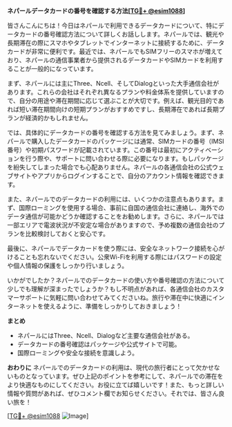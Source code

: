 **ネパールデータカードの番号を確認する方法[[TG💪+ @esim1088](https://t.me/s/esim1088)]**

皆さんこんにちは！今日はネパールで利用できるデータカードについて、特にデータカードの番号確認方法について詳しくお話しします。ネパールでは、観光や長期滞在の際にスマホやタブレットでインターネットに接続するために、データカードが非常に便利です。最近では、ネパールでもSIMフリーのスマホが増えており、ネパールの通信事業者から提供されるデータカードやSIMカードを利用することが一般的になっています。

まず、ネパールには主にThree、Ncell、そしてDialogといった大手通信会社があります。これらの会社はそれぞれ異なるプランや料金体系を提供していますので、自分の用途や滞在期間に応じて選ぶことが大切です。例えば、観光目的であれば短い滞在期間向けの短期プランがおすすめですし、長期滞在であれば長期プランが経済的かもしれません。

では、具体的にデータカードの番号を確認する方法を見てみましょう。まず、ネパールで購入したデータカードのパッケージには通常、SIMカードの番号（IMSI番号）や初期パスワードが記載されています。この番号は最初にアクティベーションを行う際や、サポートに問い合わせる際に必要になります。もしパッケージを紛失してしまった場合でも心配ありません。ネパールの各通信会社の公式ウェブサイトやアプリからログインすることで、自分のアカウント情報を確認できます。

また、ネパールでのデータカードの利用には、いくつかの注意点もあります。まず、国際ローミングを使用する場合、事前に自国の通信会社に連絡し、海外でのデータ通信が可能かどうか確認することをお勧めします。さらに、ネパールでは一部エリアで電波状況が不安定な場合がありますので、予め複数の通信会社のプランを比較検討しておくと安心です。

最後に、ネパールでデータカードを使う際には、安全なネットワーク接続を心がけることも忘れないでください。公衆Wi-Fiを利用する際にはパスワードの設定や個人情報の保護をしっかり行いましょう。

いかがでしたか？ネパールでのデータカードの使い方や番号確認の方法について少しでも理解が深まったでしょうか？もし不明点があれば、各通信会社のカスタマーサポートに気軽に問い合わせてみてくださいね。旅行や滞在中に快適にインターネットを使えるように、準備をしっかりしておきましょう！

**まとめ**
- ネパールにはThree、Ncell、Dialogなど主要な通信会社がある。
- データカードの番号確認はパッケージや公式サイトで可能。
- 国際ローミングや安全な接続を意識しよう。

**おわりに**
ネパールでのデータカードの利用は、現代の旅行者にとって欠かせないものとなっています。ぜひ上記のポイントを参考にして、ネパールでの滞在をより快適なものにしてください。お役に立てば嬉しいです！また、もっと詳しい情報や質問があれば、ぜひコメント欄でお知らせください。それでは、皆さん良い旅を！

[[TG💪+ @esim1088](https://t.me/s/esim1088) ![Image](https://i.postimg.cc/Y0z9fWf4/image.png)]